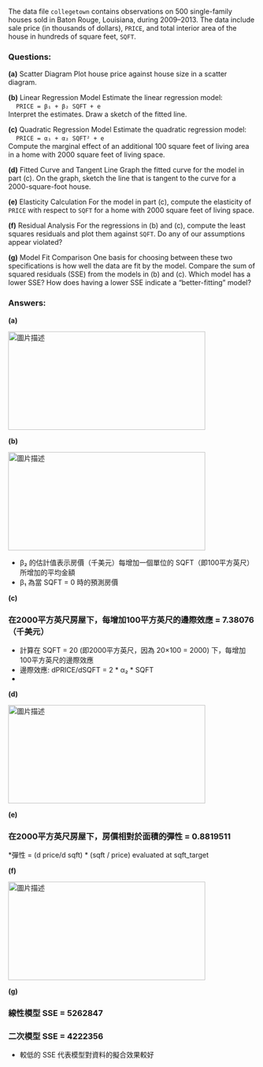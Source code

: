 The data file `collegetown` contains observations on 500 single-family houses sold in Baton Rouge, Louisiana, during 2009–2013. The data include sale price (in thousands of dollars), `PRICE`, and total interior area of the house in hundreds of square feet, `SQFT`.

### Questions:

**(a)** Scatter Diagram
Plot house price against house size in a scatter diagram.

**(b)** Linear Regression Model
Estimate the linear regression model:  
&nbsp;&nbsp;&nbsp;&nbsp;`PRICE = β₁ + β₂ SQFT + e`  
Interpret the estimates. Draw a sketch of the fitted line.

**(c)** Quadratic Regression Model
Estimate the quadratic regression model:  
&nbsp;&nbsp;&nbsp;&nbsp;`PRICE = α₁ + α₂ SQFT² + e`  
Compute the marginal effect of an additional 100 square feet of living area in a home with 2000 square feet of living space.

**(d)** Fitted Curve and Tangent Line
Graph the fitted curve for the model in part (c). On the graph, sketch the line that is tangent to the curve for a 2000-square-foot house.

**(e)** Elasticity Calculation
For the model in part (c), compute the elasticity of `PRICE` with respect to `SQFT` for a home with 2000 square feet of living space.

**(f)** Residual Analysis
For the regressions in (b) and (c), compute the least squares residuals and plot them against `SQFT`. Do any of our assumptions appear violated?

**(g)** Model Fit Comparison
One basis for choosing between these two specifications is how well the data are fit by the model. Compare the sum of squared residuals (SSE) from the models in (b) and (c). Which model has a lower SSE? How does having a lower SSE indicate a “better-fitting” model?

### Answers:

**(a)**

<img src="https://github.com/user-attachments/assets/ec7e47ba-e0e6-4790-9e80-4e8a5a1156a3" alt="圖片描述" width="400" height="200" />


**(b)**

<img src="https://github.com/user-attachments/assets/8d6f7339-32e5-4e37-8de6-c5aee7377534" alt="圖片描述" width="400" height="200" />

* β₂ 的估計值表示房價（千美元）每增加一個單位的 SQFT（即100平方英尺）所增加的平均金額
* β₁ 為當 SQFT = 0 時的預測房價

**(c)**

### 在2000平方英尺房屋下，每增加100平方英尺的邊際效應 = 7.38076 （千美元）

* 計算在 SQFT = 20 (即2000平方英尺，因為 20×100 = 2000) 下，每增加100平方英尺的邊際效應
* 邊際效應: dPRICE/dSQFT = 2 * α₂ * SQFT
* 
**(d)**

<img src="https://github.com/user-attachments/assets/f67d12f7-c29f-4a97-97f1-93d77ae2d537" alt="圖片描述" width="400" height="200" />


**(e)**

### 在2000平方英尺房屋下，房價相對於面積的彈性 = 0.8819511 

*彈性 = (d price/d sqft) * (sqft / price) evaluated at sqft_target

**(f)**

<img src="https://github.com/user-attachments/assets/71cf665d-9041-4f1f-a39a-c4e88bfd0ee7" alt="圖片描述" width="400" height="200" />


**(g)**
### 線性模型 SSE = 5262847 
### 二次模型 SSE = 4222356 
* 較低的 SSE 代表模型對資料的擬合效果較好
